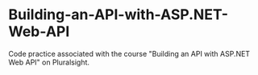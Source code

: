 # Building-an-API-with-ASP.NET-Web-API
Code practice associated with the course "Building an API with ASP.NET Web API" on Pluralsight.
